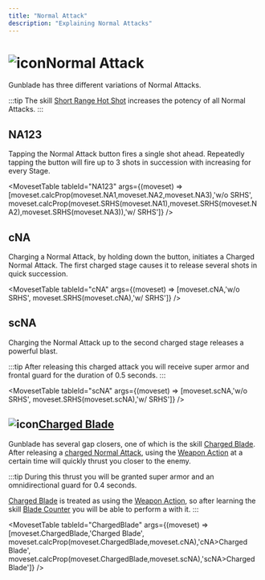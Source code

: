 ```yaml
---
title: "Normal Attack"
description: "Explaining Normal Attacks"
---
```


# <img src="/PA/38px-NGSUINormalAttackGunblade.png" alt="icon" className="heading-icon"/>Normal Attack
Gunblade has three different variations of Normal Attacks.

:::tip
The skill [Short Range Hot Shot](/skill-tree/skills#short-range-hot-shot) increases the potency of all Normal Attacks.
:::

## NA123
Tapping the Normal Attack button fires a single shot ahead. Repeatedly tapping the button will fire up to 3 shots in succession with increasing <Tooltip term="DPS" /> for every Stage.

<VideoPlayer src="/PA/NA123.webm" />

<MovesetTable tableId="NA123" args={(moveset) => [moveset.calcProp(moveset.NA1,moveset.NA2,moveset.NA3),'w/o SRHS', moveset.calcProp(moveset.SRHS(moveset.NA1),moveset.SRHS(moveset.NA2),moveset.SRHS(moveset.NA3)),'w/ SRHS']} />

## cNA
Charging a Normal Attack, by holding down the button, initiates a Charged Normal Attack. The first charged stage causes it to release several shots in quick succession.

<VideoPlayer src="/PA/cNA.webm" />

<MovesetTable tableId="cNA" args={(moveset) => [moveset.cNA,'w/o SRHS', moveset.SRHS(moveset.cNA),'w/ SRHS']} />

## scNA
Charging the Normal Attack up to the second charged stage releases a powerful <Tooltip term="AoE" /> blast.

:::tip
After releasing this charged attack you will receive super armor and frontal guard for the duration of 0.5 seconds.
:::

<VideoPlayer src="/PA/scNA.webm" />

<MovesetTable tableId="scNA" args={(moveset) => [moveset.scNA,'w/o SRHS', moveset.SRHS(moveset.scNA),'w/ SRHS']} />

## <img src="/skill/38px-NGSUISkillChargedBlade.png" alt="icon" className="heading-icon"/>[Charged Blade](/skill-tree/skills#charged-blade)
Gunblade has several gap closers, one of which is the skill [Charged Blade](/skill-tree/skills#charged-blade). After releasing a [charged Normal Attack](/moveset/normal-attack#cna), using the [Weapon Action](/moveset/weapon-action#wa123) at a certain time will quickly thrust you closer to the enemy.

:::tip
During this thrust you will be granted super armor and an omnidirectional guard for 0.4 seconds.

[Charged Blade](/skill-tree/skills#charged-blade) is treated as using the [Weapon Action](/moveset/weapon-action#wa123), so after learning the skill [Blade Counter](/skill-tree/skills#blade-counter) you will be able to perform a [<Tooltip term="BC" />](/moveset/counters#bc-wa) with it.
:::

<VideoPlayer src="/PA/ChargedBlade.webm" />

<MovesetTable tableId="ChargedBlade" args={(moveset) => [moveset.ChargedBlade,'Charged Blade', moveset.calcProp(moveset.ChargedBlade,moveset.cNA),'cNA>Charged Blade', moveset.calcProp(moveset.ChargedBlade,moveset.scNA),'scNA>Charged Blade']} />